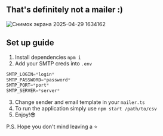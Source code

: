 ## That's definitely not a mailer :)
![Снимок экрана 2025-04-29 1634162](https://github.com/user-attachments/assets/bac700ee-e10f-40e0-8b41-54efcd39d00d)

## Set up guide
1. Install dependencies `npm i`
2. Add your SMTP creds into `.env`
```js
SMTP_LOGIN=*login*
SMTP_PASSWORD=*password*
SMTP_PORT=*port*
SMTP_SERVER=*server*
```
3. Change sender and email template in your `mailer.ts`
4. To run the application simply use `npm start /path/to/csv`
5. Enjoy!😎

P.S. Hope you don't mind leaving a ⭐
